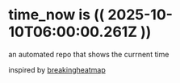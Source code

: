 # time_now is (( 2025-10-10T06:00:00.261Z ))

an automated repo that shows the currnent time

inspired by [breakingheatmap](https://github.com/breakingheatmap/breakingheatmap)